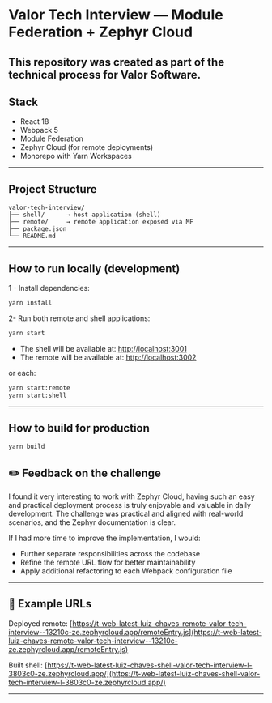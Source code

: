 # Valor Tech Interview — Module Federation + Zephyr Cloud

This repository was created as part of the technical process for Valor Software.
---

## Stack

* React 18
* Webpack 5
* Module Federation
* Zephyr Cloud (for remote deployments)
* Monorepo with Yarn Workspaces

---

## Project Structure

```text
valor-tech-interview/
├── shell/      → host application (shell)
├── remote/     → remote application exposed via MF
├── package.json
└── README.md
```

---

## How to run locally (development)

1 - Install dependencies:

```bash
yarn install
```

2- Run both remote and shell applications:

```bash
yarn start
```

* The shell will be available at: [http://localhost:3001](http://localhost:3001)
* The remote will be available at: [http://localhost:3002](http://localhost:3002)

or each:

```bash
yarn start:remote
yarn start:shell
```

---

## How to build for production

```bash
yarn build
```

## ✏️ Feedback on the challenge

I found it very interesting to work with Zephyr Cloud, having such an easy and practical deployment process is truly enjoyable and valuable in daily development. The challenge was practical and aligned with real-world scenarios, and the Zephyr documentation is clear. 

If I had more time to improve the implementation, I would:

* Further separate responsibilities across the codebase
* Refine the remote URL flow for better maintainability
* Apply additional refactoring to each Webpack configuration file

---

## 📄 Example URLs

Deployed remote:
[https://t-web-latest-luiz-chaves-remote-valor-tech-interview--13210c-ze.zephyrcloud.app/remoteEntry.js](https://t-web-latest-luiz-chaves-remote-valor-tech-interview--13210c-ze.zephyrcloud.app/remoteEntry.js)

Built shell:
[https://t-web-latest-luiz-chaves-shell-valor-tech-interview-l-3803c0-ze.zephyrcloud.app/](https://t-web-latest-luiz-chaves-shell-valor-tech-interview-l-3803c0-ze.zephyrcloud.app/)

---

